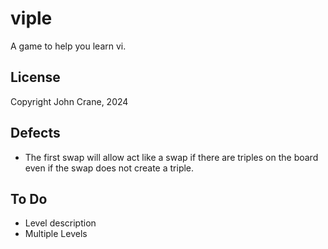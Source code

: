 # viple
A game to help you learn vi.


## License
Copyright John Crane, 2024

## Defects
* The first swap will allow act like a swap if there are triples on the board even if the swap does not create a triple.

## To Do
* Level description
* Multiple Levels

